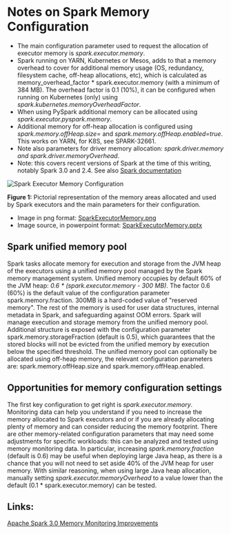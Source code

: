 # Notes on Spark Memory Configuration

- The main configuration parameter used to request the allocation of executor memory is 
*spark.executor.memory*.
- Spark running on YARN, Kubernetes or Mesos, adds to that a memory overhead  to cover for additional memory usage (OS, redundancy, filesystem cache, off-heap allocations, etc), which is calculated as memory_overhead_factor * spark.executor.memory  (with a minimum of 384 MB). The overhead factor is 0.1 (10%), 
it can be configured when running on Kubernetes (only) using *spark.kubernetes.memoryOverheadFactor*.
- When using PySpark additional memory can be allocated using *spark.executor.pyspark.memory*. 
- Additional memory for off-heap allocation is configured using *spark.memory.offHeap.size=<size>* and 
*spark.memory.offHeap.enabled=true*. This works on YARN, for K8S, see SPARK-32661.  
- Note also parameters for driver memory allocation: *spark.driver.memory and spark.driver.memoryOverhead*. 
- Note: this covers recent versions of Spark at the time of this writing, notably Spark 3.0 and 2.4.
  See also [Spark documentation](https://spark.apache.org/docs/latest/configuration.html#application-properties)

![Spark Executor Memory Configuration](https://cern.ch/canali/docs/SparkExecutorMemory.png)
   
**Figure 1:** Pictorial representation of the memory areas allocated and used by Spark executors and 
the main parameters for their configuration.  
- Image in png format: [SparkExecutorMemory.png](https://cern.ch/canali/docs/SparkExecutorMemory.png)
- Image source, in powerpoint format: [SparkExecutorMemory.pptx](SparkExecutorMemory.pptx)

## Spark unified memory pool
Spark tasks allocate memory for execution and storage from the JVM heap of the executors using a unified memory pool
managed by the Spark memory management system.
Unified memory occupies by default 60% of the JVM heap: *0.6 * (spark.executor.memory - 300 MB)*.
The factor 0.6 (60%) is the default value of the configuration parameter spark.memory.fraction. 
300MB is a hard-coded value of "reserved memory". The rest of the memory is used for user data structures,
internal metadata in Spark, and safeguarding against OOM errors. 
Spark will manage execution and storage memory from the unified memory pool. 
Additional structure is exposed with the configuration parameter spark.memory.storageFraction (default is 0.5),
which guarantees that the stored blocks will not be evicted from the unified memory by execution below the specified threshold. 
The unified memory pool can optionally be allocated using off-heap memory, the relevant configuration parameters are: spark.memory.offHeap.size and spark.memory.offHeap.enabled. 
  
## Opportunities for memory configuration settings
The first key configuration to get right is *spark.executor.memory*. Monitoring data can help you understand if you need to increase the memory allocated to Spark executors and or if you are already allocating plenty of memory and can consider reducing the memory footprint.
There are other memory-related configuration parameters that may need some adjustments for specific workloads: this can be analyzed and tested using memory monitoring data.
In particular, increasing *spark.memory.fraction* (default is 0.6) may be useful when deploying large Java heap,
as there is a chance that you will not need to set aside 40% of the JVM heap for user memory. 
With similar reasoning, when using large Java heap allocation, manually setting *spark.executor.memoryOverhead*
to a value lower than the default (0.1 * spark.executor.memory) can be tested.
  
## Links:
[Apache Spark 3.0 Memory Monitoring Improvements](https://externaltable.blogspot.com/2020/08/apache-spark-30-memory-monitoring.html)